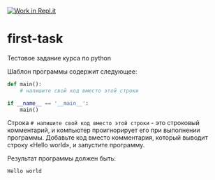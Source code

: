 [![Work in Repl.it](https://classroom.github.com/assets/work-in-replit-14baed9a392b3a25080506f3b7b6d57f295ec2978f6f33ec97e36a161684cbe9.svg)](https://classroom.github.com/online_ide?assignment_repo_id=4862295&assignment_repo_type=AssignmentRepo)
# first-task
Тестовое задание курса по python

Шаблон программы содержит следующее:
```python
def main():
    # напишите свой код вместо этой строки

if __name__ == '__main__':
    main()
```
    
Строка `# напишите свой код вместо этой строки` - это строковый комментарий, и компьютер проигнорирует его при выполнении программы.
Добавьте код вместо комментария, который выводит строку «Hello world», и запустите программу.

Результат программы должен быть:

`Hello world`

